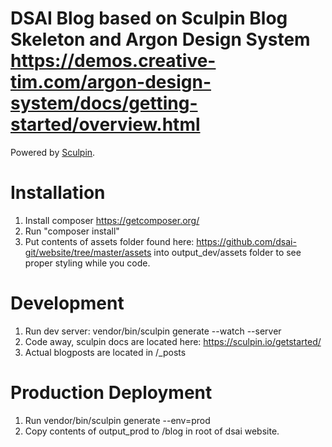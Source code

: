 DSAI Blog based on Sculpin Blog Skeleton and Argon Design System https://demos.creative-tim.com/argon-design-system/docs/getting-started/overview.html
=====================

Powered by [Sculpin](http://sculpin.io).

# Installation 

1. Install composer https://getcomposer.org/
2. Run "composer install"
3. Put contents of assets folder found here: https://github.com/dsai-git/website/tree/master/assets into output_dev/assets folder to see proper styling while you code.

# Development

1. Run dev server: vendor/bin/sculpin generate --watch --server
2. Code away, sculpin docs are located here: https://sculpin.io/getstarted/
3. Actual blogposts are located in /_posts

# Production Deployment

1. Run vendor/bin/sculpin generate --env=prod
2. Copy contents of output_prod to /blog in root of dsai website.

